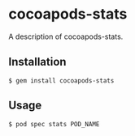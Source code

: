 # cocoapods-stats

A description of cocoapods-stats.

## Installation

    $ gem install cocoapods-stats

## Usage

    $ pod spec stats POD_NAME
